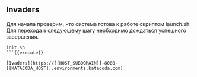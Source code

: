 ## Invaders

Для начала проверим, что система готова к работе скриптом launch.sh. Для перехода к следующему шагу необходимо дождаться успешного завершения.

```
init.sh
```{{execute}}

[Ivaders](https://[[HOST_SUBDOMAIN]]-8080-[[KATACODA_HOST]].environments.katacoda.com)

